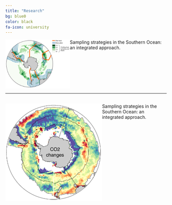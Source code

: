 ```yaml
---
title: "Research"
bg: blue0
color: black
fa-icon: university
---
```


<img src="./img/sampling_strats.png" alt="test" style="float: left; width:40%"> 
Sampling strategies in the Southern Ocean: an integrated approach. 

<div style="clear:both"></div>
<hr>
<br>
<img src="./img/co2_drivers_horz.png" style="float: left; width:60%"> 
Sampling strategies in the Southern Ocean: an integrated approach. 
